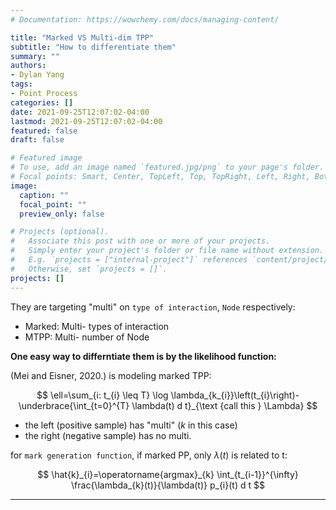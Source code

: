 ```yaml
---
# Documentation: https://wowchemy.com/docs/managing-content/

title: "Marked VS Multi-dim TPP"
subtitle: "How to differentiate them"
summary: ""
authors: 
- Dylan Yang
tags: 
- Point Process
categories: []
date: 2021-09-25T12:07:02-04:00
lastmod: 2021-09-25T12:07:02-04:00
featured: false
draft: false

# Featured image
# To use, add an image named `featured.jpg/png` to your page's folder.
# Focal points: Smart, Center, TopLeft, Top, TopRight, Left, Right, BottomLeft, Bottom, BottomRight.
image:
  caption: ""
  focal_point: ""
  preview_only: false

# Projects (optional).
#   Associate this post with one or more of your projects.
#   Simply enter your project's folder or file name without extension.
#   E.g. `projects = ["internal-project"]` references `content/project/deep-learning/index.md`.
#   Otherwise, set `projects = []`.
projects: []
---
```


They are targeting "multi" on `type of interaction`, `Node` respectively:
- Marked: Multi- types of interaction 
- MTPP: Multi- number of Node


**One easy way to differntiate them is by the likelihood function:**

(Mei and Eisner, 2020.) is modeling marked TPP:

$$
\ell=\sum_{i: t_{i} \leq T} \log \lambda_{k_{i}}\left(t_{i}\right)-\underbrace{\int_{t=0}^{T} \lambda(t) d t}_{\text {call this } \Lambda}
$$
- the left (positive sample) has "multi" ($k$ in this case)
- the right (negative sample) has no multi.

for `mark generation function`, if marked PP, only $\lambda(t)$ is related to t:

$$
\hat{k}_{i}=\operatorname{argmax}_{k} \int_{t_{i-1}}^{\infty} \frac{\lambda_{k}(t)}{\lambda(t)} p_{i}(t) d t
$$


---


